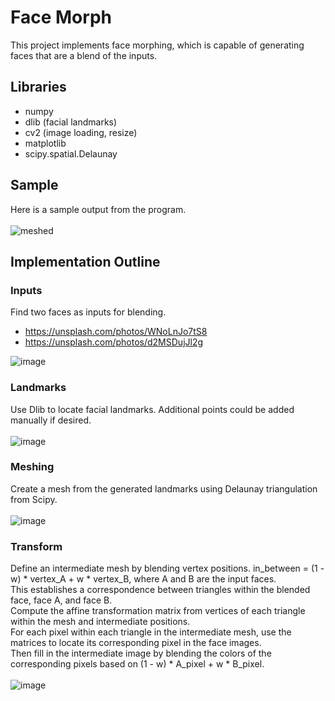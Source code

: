 # Face Morph
This project implements face morphing, which is capable of generating faces that are a blend of the inputs.

## Libraries 
* numpy
* dlib (facial landmarks)
* cv2 (image loading, resize)
* matplotlib
* scipy.spatial.Delaunay

## Sample
Here is a sample output from the program. </br></br>
![meshed](https://github.com/XDDz123/face-morph/assets/20507222/3d5f9657-a28f-4cd9-92d7-a0b966113a28)

## Implementation Outline
### Inputs
Find two faces as inputs for blending. </br>
* https://unsplash.com/photos/WNoLnJo7tS8
* https://unsplash.com/photos/d2MSDujJl2g

![image](https://github.com/XDDz123/face-morph/assets/20507222/bdcde3f8-713b-4793-a8fe-77e8cb3e78b4) </br>

### Landmarks
Use Dlib to locate facial landmarks. Additional points could be added manually if desired.</br></br>
![image](https://github.com/XDDz123/face-morph/assets/20507222/1b91d86e-f506-4439-9b98-73bfce997875)

### Meshing
Create a mesh from the generated landmarks using Delaunay triangulation from Scipy.</br></br>
![image](https://github.com/XDDz123/face-morph/assets/20507222/8694d544-eea4-48ec-9ede-a96ef4d14731)

### Transform
Define an intermediate mesh by blending vertex positions. in_between = (1 - w) * vertex_A + w * vertex_B, where A and B are the input faces. </br>
This establishes a correspondence between triangles within the blended face, face A, and face B.  </br>
Compute the affine transformation matrix from vertices of each triangle within the mesh and intermediate positions. </br>
For each pixel within each triangle in the intermediate mesh, use the matrices to locate its corresponding pixel in the face images. </br>
Then fill in the intermediate image by blending the colors of the corresponding pixels based on (1 - w) * A_pixel + w * B_pixel.</br> </br>
![image](https://github.com/XDDz123/face-morph/assets/20507222/f548a34b-b468-4371-9793-edd9b7c33aa5)
